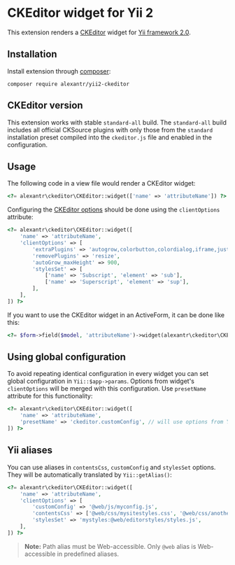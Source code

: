 # CKEditor widget for Yii 2

This extension renders a [CKEditor](http://ckeditor.com/) widget for [Yii framework 2.0](http://www.yiiframework.com).

## Installation

Install extension through [composer](http://getcomposer.org/):

```
composer require alexantr/yii2-ckeditor
```

## CKEditor version

This extension works with stable `standard-all` build. The `standard-all` build includes all official CKSource
plugins with only those from the `standard` installation preset compiled into the `ckeditor.js` file and
enabled in the configuration.

## Usage

The following code in a view file would render a CKEditor widget:

```php
<?= alexantr\ckeditor\CKEditor::widget(['name' => 'attributeName']) ?>
```

Configuring the [CKEditor options](http://docs.ckeditor.com/#!/api/CKEDITOR.config) should be done
using the `clientOptions` attribute:

```php
<?= alexantr\ckeditor\CKEditor::widget([
    'name' => 'attributeName',
    'clientOptions' => [
        'extraPlugins' => 'autogrow,colorbutton,colordialog,iframe,justify,showblocks',
        'removePlugins' => 'resize',
        'autoGrow_maxHeight' => 900,
        'stylesSet' => [
            ['name' => 'Subscript', 'element' => 'sub'],
            ['name' => 'Superscript', 'element' => 'sup'],
        ],
    ],
]) ?>
```

If you want to use the CKEditor widget in an ActiveForm, it can be done like this:

```php
<?= $form->field($model, 'attributeName')->widget(alexantr\ckeditor\CKEditor::className()) ?>
```

## Using global configuration

To avoid repeating identical configuration in every widget you can set global configuration in
`Yii::$app->params`. Options from widget's `clientOptions` will be merged with this configuration. Use `presetName`
attribute for this functionality:

```php
<?= alexantr\ckeditor\CKEditor::widget([
    'name' => 'attributeName',
    'presetName' => 'ckeditor.customConfig', // will use options from Yii::$app->params['ckeditor.customConfig']
]) ?>
```

## Yii aliases

You can use aliases in `contentsCss`, `customConfig` and `stylesSet` options. They will be automatically
translated by `Yii::getAlias()`:

```php
<?= alexantr\ckeditor\CKEditor::widget([
    'name' => 'attributeName',
    'clientOptions' => [
        'customConfig' => '@web/js/myconfig.js',
        'contentsCss' => ['@web/css/mysitestyles.css', '@web/css/anotherfile.css'],
        'stylesSet' => 'mystyles:@web/editorstyles/styles.js',
    ],
]) ?>
```

> **Note:** Path alias must be Web-accessible. Only `@web` alias is Web-accessible in predefined aliases. 
